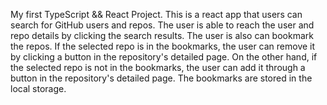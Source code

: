 My first TypeScript && React Project. 
This is a react app that users can search for GitHub users and repos. The user is able to reach the user and repo details by clicking the search results. The user is also can bookmark the repos. If the selected repo is in the bookmarks, the user can remove it by clicking a button in the repository's detailed page. On the other hand, if the selected repo is not in the bookmarks, the user can add it through a button in the repository's detailed page. The bookmarks are stored in the local storage. 
